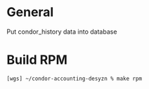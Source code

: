 # General

Put condor_history data into database

# Build RPM

```shell
[wgs] ~/condor-accounting-desyzn % make rpm
```
